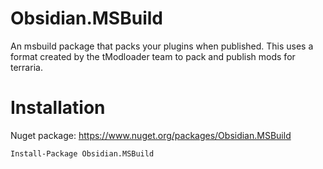# Obsidian.MSBuild
An msbuild package that packs your plugins when published. 
This uses a format created by the tModloader team to pack and publish mods for terraria.

# Installation
Nuget package: https://www.nuget.org/packages/Obsidian.MSBuild
```
Install-Package Obsidian.MSBuild
```
